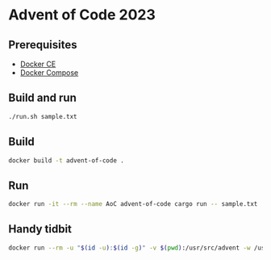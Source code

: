 # Advent of Code 2023

## Prerequisites

* [Docker CE](https://docs.docker.com/install/)
* [Docker Compose](https://docs.docker.com/compose/install/)

## Build and run

```sh
./run.sh sample.txt
```

## Build

```sh
docker build -t advent-of-code .
```

## Run

```sh
docker run -it --rm --name AoC advent-of-code cargo run -- sample.txt
```

## Handy tidbit

```sh
docker run --rm -u "$(id -u):$(id -g)" -v $(pwd):/usr/src/advent -w /usr/src/advent advent-of-code cargo new adventofcode
```
